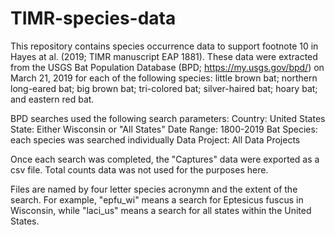 # TIMR-species-data

This repository contains species occurrence data to support footnote 10 in Hayes at al. (2019; TIMR manuscript EAP 1881). These data were 
extracted from the USGS Bat Population Database (BPD; https://my.usgs.gov/bpd/) on March 21, 2019 for each of the following species: 
little brown bat; northern long-eared bat; big brown bat; tri-colored bat; silver-haired bat; hoary bat; and eastern red bat. 

BPD searches used the following search parameters:
Country: United States
State: Either Wisconsin or "All States"
Date Range: 1800-2019
Bat Species: each species was searched individually
Data Project: All Data Projects

Once each search was completed, the "Captures" data were exported as a csv file. Total counts data was not used for the purposes here. 

Files are named by four letter species acronymn and the extent of the search. 
For example, "epfu_wi" means a search for Eptesicus fuscus in Wisconsin, while "laci_us" means a search for all states 
within the United States.
